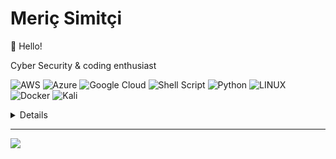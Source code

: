 # Meriç Simitçi

👋 Hello!

Cyber Security & coding enthusiast

![AWS](https://img.shields.io/badge/AWS-%23FF9900.svg?style=for-the-badge&logo=amazon-aws&logoColor=white) ![Azure](https://img.shields.io/badge/azure-%230072C6.svg?style=for-the-badge&logo=azure-devops&logoColor=white) ![Google Cloud](https://img.shields.io/badge/Google%20Cloud-%234285F4.svg?style=for-the-badge&logo=google-cloud&logoColor=white) ![Shell Script](https://img.shields.io/badge/shell_script-%23121011.svg?style=for-the-badge&logo=gnu-bash&logoColor=white) ![Python](https://img.shields.io/badge/python-3670A0?style=for-the-badge&logo=python&logoColor=ffdd54) ![LINUX](https://img.shields.io/badge/Linux-FCC624?style=for-the-badge&logo=linux&logoColor=black) ![Docker](https://img.shields.io/badge/docker-%230db7ed.svg?style=for-the-badge&logo=docker&logoColor=white) ![Kali](https://img.shields.io/badge/Kali-268BEE?style=for-the-badge&logo=kalilinux&logoColor=white)

<details>
  <summary>Details</summary>

![](https://github-readme-stats.vercel.app/api?username=mericsimitci&theme=dark&hide_border=false&include_all_commits=true&count_private=true)<br/>
![](https://github-readme-streak-stats.herokuapp.com/?user=mericsimitci&theme=dark&hide_border=false)<br/>
![](https://github-readme-stats.vercel.app/api/top-langs/?username=mericsimitci&theme=dark&hide_border=false&include_all_commits=true&count_private=true&layout=compact)


![](https://github-profile-trophy.vercel.app/?username=mericsimitci&theme=radical&no-frame=true&no-bg=false&margin-w=4)


![](https://github-contributor-stats.vercel.app/api?username=mericsimitci&limit=5&theme=dark&combine_all_yearly_contributions=true)
</details>

---
[![](https://visitor-badge.laobi.icu/badge?page_id=mericsimitci.mericsimitci)](#)
